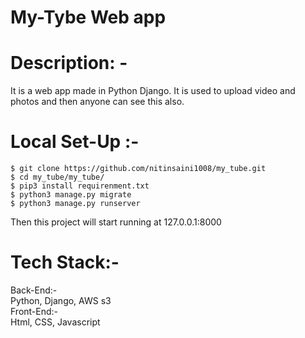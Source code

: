 # My-Tybe Web app

# Description: -
It is a web app made in Python Django. It is used to upload video and photos and then anyone can see this also.

# Local Set-Up :- 
    $ git clone https://github.com/nitinsaini1008/my_tube.git
    $ cd my_tube/my_tube/
    $ pip3 install requirenment.txt
    $ python3 manage.py migrate
    $ python3 manage.py runserver


Then this project will start running at 127.0.0.1:8000



# Tech Stack:-
Back-End:-<br />
    Python, Django, AWS s3 <br />
Front-End:-<br />
 Html, CSS, Javascript
